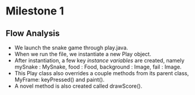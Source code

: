 # Milestone 1

## Flow Analysis

- We launch the snake game through play.java.
- When we run the file, we instantiate a new Play object.
- After instantiation, a few key *instance variables* are created, namely mySnake : MySnake, food : Food, background : Image, fail : Image.
- This Play class also overrides a couple methods from its parent class, MyFrame: keyPressed() and paint().
- A novel method is also created called drawScore().
